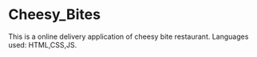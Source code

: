 # Cheesy_Bites
This is a online delivery application of cheesy bite restaurant.
Languages used: HTML,CSS,JS.
